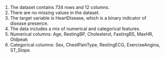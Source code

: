 1. The dataset contains 734 rows and 12 columns.
2. There are no missing values in the dataset.
3. The target variable is HeartDisease, which is a binary indicator of disease presence.
4. The data includes a mix of numerical and categorical features.
5. Numerical columns: Age, RestingBP, Cholesterol, FastingBS, MaxHR, Oldpeak
6. Categorical columns: Sex, ChestPainType, RestingECG, ExerciseAngina, ST_Slope.
